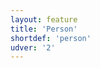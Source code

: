```yaml
---
layout: feature
title: 'Person'
shortdef: 'person'
udver: '2'
---
```

<!-- Interlanguage links updated Út zář 29 20:31:37 CEST 2020 -->
